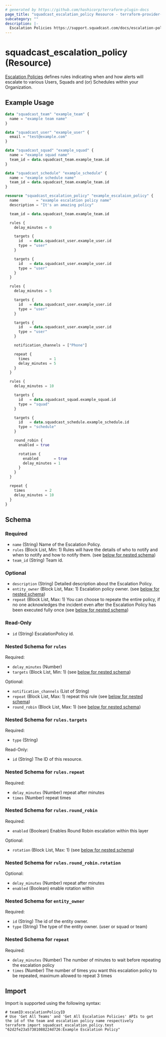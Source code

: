 ```yaml
---
# generated by https://github.com/hashicorp/terraform-plugin-docs
page_title: "squadcast_escalation_policy Resource - terraform-provider-squadcast"
subcategory: ""
description: |-
  Escalation Policies https://support.squadcast.com/docs/escalation-policies defines rules indicating when and how alerts will escalate to various Users, Squads and (or) Schedules within your Organization.
---
```


# squadcast_escalation_policy (Resource)

[Escalation Policies](https://support.squadcast.com/docs/escalation-policies) defines rules indicating when and how alerts will escalate to various Users, Squads and (or) Schedules within your Organization.

## Example Usage

```terraform
data "squadcast_team" "example_team" {
  name = "example team name"
}

data "squadcast_user" "example_user" {
  email = "test@example.com"
}

data "squadcast_squad" "example_squad" {
  name = "example squad name"
  team_id = data.squadcast_team.example_team.id
}

data "squadcast_schedule" "example_schedule" {
  name = "example schedule name"
  team_id = data.squadcast_team.example_team.id
}

resource "squadcast_escalation_policy" "example_escalaion_policy" {
  name        = "example escalation policy name"
  description = "It's an amazing policy"

  team_id = data.squadcast_team.example_team.id

  rules {
    delay_minutes = 0

    targets {
      id   = data.squadcast_user.example_user.id
      type = "user"
    }

    targets {
      id   = data.squadcast_user.example_user.id
      type = "user"
    }
  }

  rules {
    delay_minutes = 5

    targets {
      id   = data.squadcast_user.example_user.id
      type = "user"
    }

    targets {
      id   = data.squadcast_user.example_user.id
      type = "user"
    }

    notification_channels = ["Phone"]

    repeat {
      times         = 1
      delay_minutes = 5
    }
  }

  rules {
    delay_minutes = 10

    targets {
      id   = data.squadcast_squad.example_squad.id
      type = "squad"
    }

    targets {
      id   = data.squadcast_schedule.example_schedule.id
      type = "schedule"
    }

    round_robin {
      enabled = true

      rotation {
        enabled       = true
        delay_minutes = 1
      }
    }
  }

  repeat {
    times         = 2
    delay_minutes = 10
  }
}
```

<!-- schema generated by tfplugindocs -->
## Schema

### Required

- `name` (String) Name of the Escalation Policy.
- `rules` (Block List, Min: 1) Rules will have the details of who to notify and when to notify and how to notify them. (see [below for nested schema](#nestedblock--rules))
- `team_id` (String) Team id.

### Optional

- `description` (String) Detailed description about the Escalation Policy.
- `entity_owner` (Block List, Max: 1) Escalation policy owner. (see [below for nested schema](#nestedblock--entity_owner))
- `repeat` (Block List, Max: 1) You can choose to repeate the entire policy, if no one acknowledges the incident even after the Escalation Policy has been executed fully once (see [below for nested schema](#nestedblock--repeat))

### Read-Only

- `id` (String) EscalationPolicy id.

<a id="nestedblock--rules"></a>
### Nested Schema for `rules`

Required:

- `delay_minutes` (Number)
- `targets` (Block List, Min: 1) (see [below for nested schema](#nestedblock--rules--targets))

Optional:

- `notification_channels` (List of String)
- `repeat` (Block List, Max: 1) repeat this rule (see [below for nested schema](#nestedblock--rules--repeat))
- `round_robin` (Block List, Max: 1) (see [below for nested schema](#nestedblock--rules--round_robin))

<a id="nestedblock--rules--targets"></a>
### Nested Schema for `rules.targets`

Required:

- `type` (String)

Read-Only:

- `id` (String) The ID of this resource.


<a id="nestedblock--rules--repeat"></a>
### Nested Schema for `rules.repeat`

Required:

- `delay_minutes` (Number) repeat after minutes
- `times` (Number) repeat times


<a id="nestedblock--rules--round_robin"></a>
### Nested Schema for `rules.round_robin`

Required:

- `enabled` (Boolean) Enables Round Robin escalation within this layer

Optional:

- `rotation` (Block List, Max: 1) (see [below for nested schema](#nestedblock--rules--round_robin--rotation))

<a id="nestedblock--rules--round_robin--rotation"></a>
### Nested Schema for `rules.round_robin.rotation`

Optional:

- `delay_minutes` (Number) repeat after minutes
- `enabled` (Boolean) enable rotation within




<a id="nestedblock--entity_owner"></a>
### Nested Schema for `entity_owner`

Required:

- `id` (String) The id of the entity owner.
- `type` (String) The type of the entity owner. (user or squad or team)


<a id="nestedblock--repeat"></a>
### Nested Schema for `repeat`

Required:

- `delay_minutes` (Number) The number of minutes to wait before repeating the escalation policy
- `times` (Number) The number of times you want this escalation policy to be repeated, maximum allowed to repeat 3 times

## Import

Import is supported using the following syntax:

```shell
# teamID:escalationPolicyID
# Use 'Get All Teams' and 'Get All Escalation Policies' APIs to get the id of the team and escalation policy name respectively
terraform import squadcast_escalation_policy.test "62d2fe23a57381088224d726:Example Escalation Policy"
```
